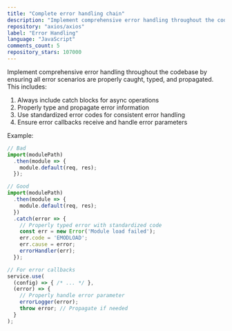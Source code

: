 ```yaml
---
title: "Complete error handling chain"
description: "Implement comprehensive error handling throughout the codebase by ensuring all error scenarios are properly caught, typed, and propagated. This includes always including catch blocks for async operations, properly typing and propagating error information, using standardized error codes, and ensuring error callbacks receive and handle error parameters."
repository: "axios/axios"
label: "Error Handling"
language: "JavaScript"
comments_count: 5
repository_stars: 107000
---
```


Implement comprehensive error handling throughout the codebase by ensuring all error scenarios are properly caught, typed, and propagated. This includes:

1. Always include catch blocks for async operations
2. Properly type and propagate error information
3. Use standardized error codes for consistent error handling
4. Ensure error callbacks receive and handle error parameters

Example:
```javascript
// Bad
import(modulePath)
  .then(module => {
    module.default(req, res);
  });

// Good
import(modulePath)
  .then(module => {
    module.default(req, res);
  })
  .catch(error => {
    // Properly typed error with standardized code
    const err = new Error('Module load failed');
    err.code = 'EMODLOAD';
    err.cause = error;
    errorHandler(err);
  });

// For error callbacks
service.use(
  (config) => { /* ... */ },
  (error) => {
    // Properly handle error parameter
    errorLogger(error);
    throw error; // Propagate if needed
  }
);
```